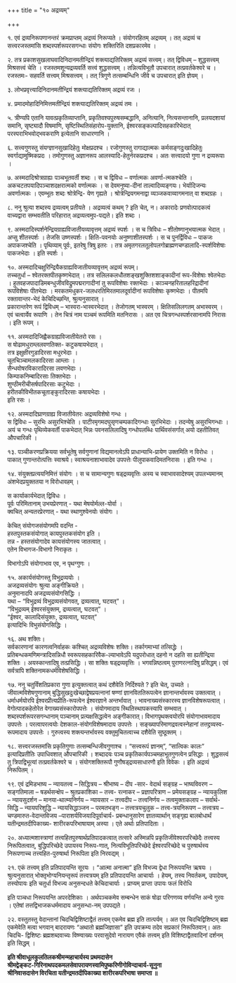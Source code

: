 +++
title = "१० अद्रव्यम्"

+++

१. एवं द्रव्यनिरूपणानन्तरं क्रमप्राप्तम् अद्रव्यं निरूप्यते । संयोगरहितम् अद्रव्यम् । तत् अद्रव्यं च सत्त्वरजस्तमांसि शब्दस्पर्शरूपरसगन्धाः संयोगः शक्तिरिति दशप्रकारमेव ।

२. तत्र प्रकाशसुखलाघवादिनिदानमतीन्द्रियं शक्त्याद्यतिरिक्तम् अद्रव्यं सत्त्वम्। तत् द्विविधम् – शुद्धसत्त्वम् मिश्रसत्त्वं चेति । रजस्तमशून्यद्रव्यवर्ति सत्त्वं शुद्धसत्त्वम् । तन्नित्यविभूतौ उपचारात् तत्प्रवर्तकेश्वरे च । रजस्तमः- सहवर्ति सत्त्वम् मिश्रसत्त्वम् । तत् त्रिगुणे तत्सम्बन्धिनि जीवे च उपचारात् इति ज्ञेयम् ।

३. लोभप्रवृत्त्यादिनिदानमतीन्द्रियं शक्त्याद्यतिरिक्तम् अद्रव्यं रजः ।

४. प्रमादमोहादिनिमित्तमतीन्द्रियं शक्त्याद्यतिरिक्तम् अद्रव्यं तमः ।

५. त्रीण्यपि एतानि यावत्प्रकृतिव्याप्तानि, प्रकृतिवश्यपुरुषसम्बद्धानि, अनित्यानि, नित्यसन्तानानि, प्रलयदशायां समानि, सृष्ट्यादौ विषमाणि, सृष्टिस्थितिसंहारोप-युक्तानि, ईश्वरसङ्कल्पादिसहकारिभेदात् परस्पराभिभवोद्भवकराणि इत्येतानि साधारणानि ।

६. सत्त्वगुणस्तु संयग्ज्ञानसुखादिहेतुः मोक्षप्रदश्च । रजोगुणस्तु रागाद्यात्मकः कर्मसङ्गदुःखादिहेतुः स्वर्गाद्यामुष्मिकप्रदः । तमोगुणस्तु अज्ञानरूप आलस्यादि-हेतुर्नरकप्रदश्च । अतः सत्त्वादयो गुणा न द्रव्यरूपाः ।

७. अस्मदादिश्रोत्रग्राह्यः पञ्चभूतवर्ती शब्दः । स च द्विविधः – वर्णात्मकः अवर्णा-त्मकश्चेति । अकचटतपयादिपञ्चाशदक्षरात्मको वर्णात्मकः । स देवमनुष्या-दीनां ताल्वादिव्यङ्गयः। भेर्यादिजन्यः अवर्णात्मकः । एवम्भूतः शब्दः श्रोत्रेन्द्रि- येण गृह्यते । श्रोत्रेन्द्रियगमनाद्वा व्यञ्जकवाय्वागमनात् वा शब्दग्रहः ।

८. ननु श्रुत्या शब्दस्य द्रव्यत्वम् प्रतीयते । अद्रव्यत्वं कथम् ? इति चेत्, न। अकारादेः प्रणवोत्पादकत्वं वाच्यद्वारा सम्भवतीति परिहारात् अद्रव्यत्वमुप-पद्यते। इति शब्दः ।

९. अस्मदादिस्पर्शनेन्द्रियग्राह्यविजातीयव्यावृत्तम् अद्रव्यं स्पर्शः । स च त्रिविधः – शीतोष्णानुभयात्मक भेदात् । अप्सु शीतस्पर्शः । तेजसि उष्णस्पर्शः । क्षिति-पवनयोः अनुष्णाशीतस्पर्शः । स च पुनर्द्विविधः – पाकजः अपाकजश्चेति । पृथिव्याम् पूर्वः, इतरेषु त्रिषु इतरः । तत्र अमृतगरलतूलोपलगोब्राह्मणचण्डालादि-स्पर्शविशेषाः पाकजभेदाः । इति स्पर्शः ।

१०. अस्मदादिचक्षुरिन्द्रियैकग्राह्यविजातीयव्यावृत्तम् अद्रव्यं रूपम्।  
तच्चतुर्धा – श्वेतरक्तपीतकृष्णभेदात् । तत्र सलिलकलधौतशङ्खशुक्तिशशाङ्कादीनां रूप-विशेषाः श्वेतभेदाः । हुतवहजपादाडिमबन्धुजीवविद्रुमपद्मरागादीनां तु रूपविशेषाः रक्तभेदाः । काञ्चनहरितालहरिद्रादीनां रूपविशेषाः पीतभेदाः । मरकतमधुकर-जलधरतिमिरतमालदूर्वादीनां रूपविशेषाः कृष्णभेदाः । पीतमपि रक्तावान्तर-भेदं केचिदिच्छन्ति, श्रुत्यनुसारात् ।  
प्रकारान्तरेण रूपं द्विविधम् – भास्वरा-भास्वरभेदात् । तेजोगतम् भास्वरम् । क्षितिसलिलगतम् अभास्वरम् । एवं चत्वार्येव रूपाणि । तेन चित्रं नाम पञ्चमं रूपमिति मतनिरासः । अत एव चित्रगन्धस्पर्शरसानामपि निरासः । इति रूपम् ।

११. अस्मदादिजिह्वैकग्राह्यविजातीयेतरो रसः ।  
स षोढामधुराम्ललवणतिक्त- कटुकषायभेदात् ।  
तत्र इक्षुक्षीरगुडादिरसा मधुरभेदाः ।  
चूतचिञ्चामलकादिरसा आम्लाः ।  
सैन्धवोषरविकारादिरसा लवणभेदाः ।  
किम्पाकनिम्बादिरसाः तिक्तभेदाः ।  
शुण्ठीमरीचीसर्षपादिरसाः कटुभेदाः ।  
हरीतकीविभीतकचूताङ्कुरादिरसाः कषायभेदाः ।  
इति रसः ।

१२. अस्मदादिघ्राणग्राह्य विजातीयेतरः अद्रव्यविशेषो गन्धः ।  
स द्विविधः – सुरभिः असुरभिश्चेति । पाटीरमृगमदघुसृणचम्पकादिगन्धाः सुरभिभेदाः । तदन्येषु असुरभिगन्धाः । अयं च गन्धः पृथिव्येकवर्ती पाकभेदात् भिन्नः पवनसलिलादिषु गन्धोपलब्धिः पार्थिवसंसर्गात् अयो दहतीतिवत् औपचारिकी ।

१३. पञ्चीकरणप्रक्रियया सर्वभूतेषु सर्वगुणानां विद्यमानत्वेऽपि प्राधान्याभि-प्रायेण उक्तमिति न विरोधः । पाकात् गुणान्तरोत्पत्तिः स्वाश्रये। स्वाश्रयनाशाभावादेव उपपत्तेः पीलुपाकवादिमतनिरासः । इति गन्धः ।

१४. संयुक्तप्रत्ययनिमित्तं संयोगः । स च सामान्यगुणः षड्द्रव्यवृत्तिः अस्य च स्वाभावसादेश्यम् उपलभ्यमानम् अंशभेदप्रयुक्ततया न विरोधावहम् ।  

स कार्याकार्यभेदात् द्विविधः ।  
पूर्वः परिमितानाम् उभयप्रेरणात् - यथा मेषयोर्मल्ल-योर्वा ।  
क्वचित् अन्यतरप्रेरणात् - यथा स्थाणुश्येनयोः संयोगः ।  

केचित् संयोगजसंयोगमपि वदन्ति -  
हस्तपुस्तकसंयोगात् कायपुस्तकसंयोग इति ।  
तन्न - हस्तसंयोगादेव कायसंयोगस्य जातत्वात् ।  
एतेन विभागज-विभागो निराकृतः ।  

विभागोऽपि संयोगाभाव एव, न पृथग्गुणः ।

१५. अकार्यसंयोगस्तु विभुद्रव्ययोः ।  
अजद्रव्यसंयोगः श्रुत्या अङ्गीक्रियते ।  
अनुमानादपि अजद्रव्यसंयोगसिद्धिः ।  
यथा – “विभुद्रव्यं विभुद्रव्यसंयोगवत्, द्रव्यत्वात्, घटवत्” ।  
“विभुद्रव्यम् ईश्वरसंयुक्तम्, द्रव्यत्वात्, घटवत्” ।  
“ईश्वर, कालादिसंयुक्तः, द्रव्यत्वात्, घटवत्”  
इत्यादिभिः विभुसंयोगसिद्धिः ।

१६. अथ शक्तिः।  
सर्वकारणानां कारणत्वनिर्वाहकः कश्चित् अद्रव्यविशेषः शक्तिः। तर्कागमाभ्यां तत्सिद्धेः । प्रतिबन्धकमणिमन्त्रादिसन्निधौ स्वरूपसहकारिवैक-ल्याभावेऽपि यदुपरोधात् दहनो न दहति सा ह्यतीन्द्रिया शक्तिः । अयस्कान्तादिषु तत्प्रसिद्धिः । सा शक्तिः षड्द्रव्यवृत्तिः । भगवन्निष्ठत्वम् पुराणरत्नादिषु प्रसिद्धम्। एवं सर्वत्रापि शक्तिनामकधर्मविशेषसिद्धिः ।

१७. ननु चतुर्विंशतिप्रकारा गुणा इत्युक्तत्वात् कथं दशैवेति निर्दिश्यते ? इति चेत्, उच्यते ।  
जीवात्मविशेषगुणानाम् बुद्धिसुखदुःखेच्छाद्वेषप्रयत्नानां षण्णां ज्ञानविततिरूपत्वेन ज्ञानान्तर्भावस्य उक्तत्वात् । धर्माधर्मयोरपि ईश्वरप्रीत्यप्रीति-रूपत्वेन ईश्वरज्ञाने अन्तर्भावात् । भावनाख्यसंस्कारस्य ज्ञानविशेषरूपत्वात् । वेगोत्पादकहेतोरेत वेगाख्यसंस्कारोपपत्तेः । संयोगमादाय स्थितिस्थापकस्यापि सम्भवात् । शब्दस्पर्शरूपरसगन्धानाम् पञ्चानाम् प्रत्यक्षसिद्धत्वेन अङ्गीकारात्। विभागपृथक्त्वयोरपि संयोगाभावमादाय उपपत्तेः । परत्वापरत्वयोः देशकाल-संयोगविशेषमादाय उपपत्तेः । सङ्ख्यापरिमाणद्रवत्वस्नेहानां तत्तद्द्रव्यस्व-रूपमादाय उपपत्तेः । गुरुत्वस्य शक्त्यन्तर्भावस्य वक्तुमुचितत्वाच्च दशैवेति सुष्ठूक्तम् ।

१८. सत्त्वरजस्तमांसि प्रकृतिगुणाः तत्सम्बन्धिजीवगुणाश्च । “सत्त्वरूपं ज्ञानम्”, “सात्विकः कालः” इत्यादिप्रतीतिः उपाधिवशात् औपचारिकी । शब्दादयः पञ्च प्रकृतिकार्यपञ्चमहाभूतगुणत्वेन प्रसिद्धाः । शुद्धसत्त्वं तु त्रिपाद्विभूत्यां तत्प्रवर्तकेश्वरे च । संयोगशक्तिरूपौ गुणौषड्द्रव्यसाधारणौ इति विवेकः । इति अद्रव्यं निरूपितम् ।

१९. एवं द्रमिडभाष्य – न्यायतत्त्व – सिद्धित्रय – श्रीभाष्य – दीप -सार- वेदार्थ सङ्ग्रह – भाष्यविवरण – सङ्गतिमाला – षडर्थसन्क्षेप – श्रुतप्रकाशिका – तत्त्व- रत्नाकर – प्रज्ञापरित्राण – प्रमेयसङ्ग्रह – न्यायकुलिश – न्यायसुदर्शन – मानया-थात्म्यनिर्णय – न्यायसार – तत्त्वदीप – तत्त्वनिर्णय – तत्वमुक्ताकलाप – सर्वार्थ- सिद्धि – न्यायपरिशुद्धि – न्यायसिद्धाञ्जन – परमतभङ्ग – तत्त्वत्रयचुलुक – तत्त्व-त्रयनिरूपण – तत्त्वत्रय – चण्डमारुत-वेदान्तविजय –पाराशर्यविजयादिपूर्वाचार्य- प्रबन्धानुसारेण ज्ञातव्यार्थान् सङ्गृह्य बालबोधार्थं यतीन्द्रमतदीपिकाख्य- शारीरकपरिभाषायाम् अस्या । एते अर्थाः प्रतिपादिताः ।

२०. अध्यात्मशास्त्राणां तत्त्वहितपुरुषार्थप्रतिपादकत्वात् तत्सारे अस्मिन्नपि प्रकृतिजीवेश्वरपरिच्छेदैः तत्त्वस्य निरूपितत्वात्, बुद्धिपरिच्छेदे उपायस्य निरूप-णात्, नित्यविभूतिपरिच्छेदे ईश्वरपरिच्छेदे च पुरुषार्थस्य निरूपणाच्च तत्त्वहित-पुरुषार्था निरूपिता इति निरवद्यम् ।

२१. एकं तत्त्वम् इति प्रतिपादयन्ति सूरयः । “आत्मा अनात्मा” इति विभज्य द्वेधा निरूपयन्ति ऋषयः । श्रुत्यनुसारात् भोक्तृभोग्यनियन्तृरूपं तत्त्वत्रयम् इति प्रतिपादयन्ति आचार्याः । हेयम्, तस्य निवर्तकम्, उपादेयम्, तस्योपायः इति चतुर्धा विभज्य अनुसन्दधते केचिदाचार्याः । प्राप्यम् प्राप्ता उपायः फलं विरोधि

इति पञ्चधा निरूपयन्ति अपरदेशिकाः । अर्थपञ्चकमेव सम्बन्धेन साकं षोढा परिगणय्य वर्णयन्ति अन्ये गुरवः । एतेषां तत्तद्विभाजकधर्ममादाय अनुसन्धा-नम् उपपद्यते ।

२२. वस्तुतस्तु वेदान्तानां चिदचिद्विशिष्टाद्वैतं तत्त्वम् एकमेव ब्रह्म इति तात्पर्यम् । अत एव चिदचिद्विशिष्टम् ब्रह्म एकमेवेति मत्वा भगवान् बादरायणः “अथातो ब्रह्मजिज्ञासा” इति उपक्रम्य तदेव सप्रकारं निरूपितवान्। अतः चिदचि- द्विशिष्टः ब्रह्मशब्दवाच्यः विष्ण्वाख्यः परवासुदेवो नारायण एवैकं तत्त्वम् इति विशिष्टाद्वैतवादिनां दर्शनम् इति सिद्धम् ।

**इति श्रीवाधूलकुलतिलकश्रीमन्महाचार्यस्य प्रथमदासेन  
श्रीमद्वेङ्कट-गिरिनाथपदकमलसेवापरायणस्वामिपुष्करिणीगोविन्दाचार्य-सूनुना  
श्रीनिवासदासेन विरचिता यतीन्द्रमतदीपिकाख्या शारीरकपरिभाषा समाप्ता ॥**